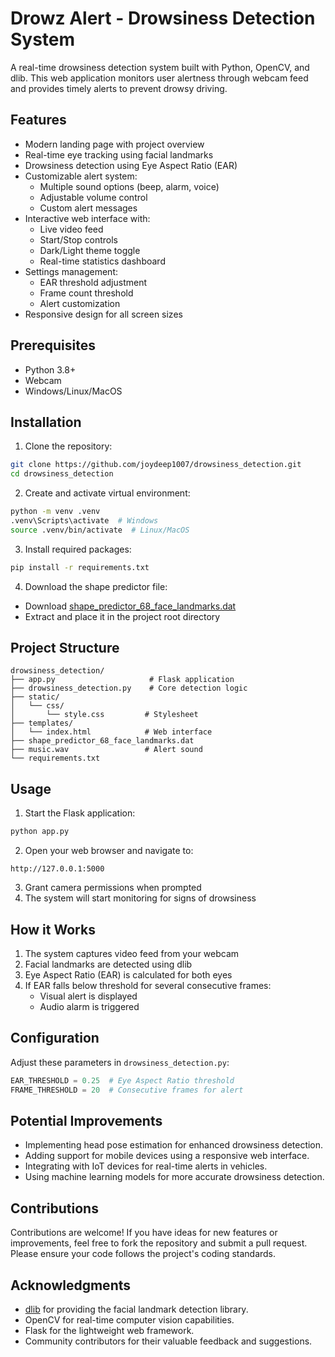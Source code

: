 # Drowz Alert - Drowsiness Detection System

A real-time drowsiness detection system built with Python, OpenCV, and dlib. This web application monitors user alertness through webcam feed and provides timely alerts to prevent drowsy driving.

## Features

- Modern landing page with project overview
- Real-time eye tracking using facial landmarks
- Drowsiness detection using Eye Aspect Ratio (EAR)
- Customizable alert system:
  - Multiple sound options (beep, alarm, voice)
  - Adjustable volume control
  - Custom alert messages
- Interactive web interface with:
  - Live video feed
  - Start/Stop controls
  - Dark/Light theme toggle
  - Real-time statistics dashboard
- Settings management:
  - EAR threshold adjustment
  - Frame count threshold
  - Alert customization
- Responsive design for all screen sizes

## Prerequisites

- Python 3.8+
- Webcam
- Windows/Linux/MacOS

## Installation

1. Clone the repository:
```bash
git clone https://github.com/joydeep1007/drowsiness_detection.git
cd drowsiness_detection
```

2. Create and activate virtual environment:
```bash
python -m venv .venv
.venv\Scripts\activate  # Windows
source .venv/bin/activate  # Linux/MacOS
```

3. Install required packages:
```bash
pip install -r requirements.txt
```

4. Download the shape predictor file:
- Download [shape_predictor_68_face_landmarks.dat](http://dlib.net/files/shape_predictor_68_face_landmarks.dat.bz2)
- Extract and place it in the project root directory

## Project Structure

```
drowsiness_detection/
├── app.py                     # Flask application
├── drowsiness_detection.py    # Core detection logic
├── static/
│   └── css/
│       └── style.css         # Stylesheet
├── templates/
│   └── index.html            # Web interface
├── shape_predictor_68_face_landmarks.dat
├── music.wav                 # Alert sound
└── requirements.txt
```

## Usage

1. Start the Flask application:
```bash
python app.py
```

2. Open your web browser and navigate to:
```
http://127.0.0.1:5000
```

3. Grant camera permissions when prompted
4. The system will start monitoring for signs of drowsiness

## How it Works

1. The system captures video feed from your webcam
2. Facial landmarks are detected using dlib
3. Eye Aspect Ratio (EAR) is calculated for both eyes
4. If EAR falls below threshold for several consecutive frames:
   - Visual alert is displayed
   - Audio alarm is triggered

## Configuration

Adjust these parameters in `drowsiness_detection.py`:
```python
EAR_THRESHOLD = 0.25  # Eye Aspect Ratio threshold
FRAME_THRESHOLD = 20  # Consecutive frames for alert
```

## Potential Improvements

- Implementing head pose estimation for enhanced drowsiness detection.
- Adding support for mobile devices using a responsive web interface.
- Integrating with IoT devices for real-time alerts in vehicles.
- Using machine learning models for more accurate drowsiness detection.

## Contributions

Contributions are welcome! If you have ideas for new features or improvements, feel free to fork the repository and submit a pull request. Please ensure your code follows the project's coding standards.

## Acknowledgments

- [dlib](http://dlib.net/) for providing the facial landmark detection library.
- OpenCV for real-time computer vision capabilities.
- Flask for the lightweight web framework.
- Community contributors for their valuable feedback and suggestions.
